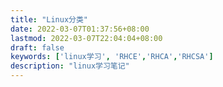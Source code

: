 ```yaml
---
title: "Linux分类"
date: 2022-03-07T01:37:56+08:00
lastmod: 2022-03-07T22:04:04+08:00
draft: false
keywords: ['linux学习', 'RHCE','RHCA','RHCSA']
description: "linux学习笔记"
---
```


<!--more-->